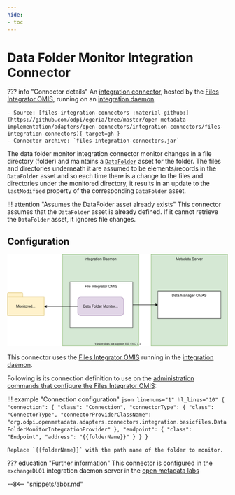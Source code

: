```yaml
---
hide:
- toc
---
```


<!-- SPDX-License-Identifier: CC-BY-4.0 -->
<!-- Copyright Contributors to the ODPi Egeria project. -->

# Data Folder Monitor Integration Connector

??? info "Connector details"
    An [integration connector](/egeria-docs/connectors/integration-connector), hosted by the [Files Integrator OMIS](/egeria-docs/services/omis/file-integrator/overview), running on an [integration daemon](/egeria-docs/concepts/integration-daemon).

    - Source: [files-integration-connectors :material-github:](https://github.com/odpi/egeria/tree/master/open-metadata-implementation/adapters/open-connectors/integration-connectors/files-integration-connectors){ target=gh }
    - Connector archive: `files-integration-connectors.jar`

The data folder monitor integration connector monitor changes in a file directory (folder) and maintains a [`DataFolder`](/egeria-docs/types/2/0220-files-and-folders/#datafolder) asset for the folder. The files and directories underneath it are assumed to be elements/records in the `DataFolder` asset and so each time there is a change to the files and directories under the monitored directory, it results in an update to the `lastModified` property of the corresponding `DataFolder` asset.

!!! attention "Assumes the DataFolder asset already exists"
    This connector assumes that the `DataFolder` asset is already defined. If it cannot retrieve the `DataFolder` asset, it ignores file changes.

## Configuration

![Operation of the data folder monitor integration connector](data-folder-monitor-integration-connector.svg)

This connector uses the [Files Integrator OMIS](/egeria-docs/services/omis/files-integrator/overview) running in the [integration daemon](/egeria-docs/concepts/integration-daemon).

Following is its connection definition to use on the [administration commands that configure the Files Integrator OMIS](/egeria-docs/guides/admin/servers/configuring-an-integration-daemon/#configure-the-integration-services):

!!! example "Connection configuration"
    ```json linenums="1" hl_lines="10"
    {
      "connection": {
        "class": "Connection",
        "connectorType": {
          "class": "ConnectorType",
          "connectorProviderClassName": "org.odpi.openmetadata.adapters.connectors.integration.basicfiles.DataFolderMonitorIntegrationProvider"
        },
        "endpoint": {
          "class": "Endpoint",
          "address": "{{folderName}}"
        }
      }
    }
    ```

    Replace `{{folderName}}` with the path name of the folder to monitor.

??? education "Further information"
    This connector is configured in the `exchangeDL01` integration daemon server in the [open metadata labs](/egeria-docs/education/open-metadata-labs)

--8<-- "snippets/abbr.md"
